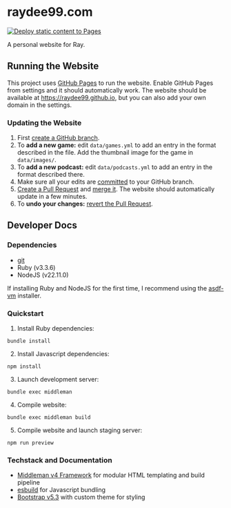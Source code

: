 # raydee99.com

[![Deploy static content to Pages](https://github.com/codeaquil/raydee99.github.io/actions/workflows/deploy.yml/badge.svg?branch=main)](https://github.com/codeaquil/raydee99.github.io/actions/workflows/deploy.yml)

A personal website for Ray.

## Running the Website

This project uses [GitHub Pages](https://docs.github.com/en/pages/getting-started-with-github-pages/about-github-pages) to run the
website. Enable GitHub Pages from settings and it should automatically work. The website should be available at
<https://raydee99.github.io>, but you can also add your own domain in the settings.

### Updating the Website

1. First [create a GitHub branch](https://docs.github.com/en/pull-requests/collaborating-with-pull-requests/proposing-changes-to-your-work-with-pull-requests/creating-and-deleting-branches-within-your-repository#creating-a-branch).
2. To **add a new game:** edit `data/games.yml` to add an entry in the format described in the file. Add the thumbnail image for the game in `data/images/`.
3. To **add a new podcast:** edit `data/podcasts.yml` to add an entry in the format described there.
4. Make sure all your edits are [committed](https://docs.github.com/en/get-started/start-your-journey/hello-world#step-3-make-and-commit-changes) to your GitHub branch.
5. [Create a Pull Request](https://docs.github.com/en/pull-requests/collaborating-with-pull-requests/proposing-changes-to-your-work-with-pull-requests/creating-a-pull-request#creating-the-pull-request) and [merge it](https://docs.github.com/en/pull-requests/collaborating-with-pull-requests/incorporating-changes-from-a-pull-request/merging-a-pull-request#merging-a-pull-request). The website should automatically update in a few minutes.
6. To **undo your changes:** [revert the Pull Request](https://docs.github.com/en/pull-requests/collaborating-with-pull-requests/incorporating-changes-from-a-pull-request/reverting-a-pull-request#reverting-a-pull-request).

## Developer Docs

### Dependencies
 - [git](https://git-scm.com/)
 - Ruby (v3.3.6)
 - NodeJS (v22.11.0)

If installing Ruby and NodeJS for the first time, I recommend using the [asdf-vm](https://asdf-vm.com/) installer.

### Quickstart
 1. Install Ruby dependencies:
```
bundle install
```
 2. Install Javascript dependencies:
```
npm install
```
 3. Launch development server:
```
bundle exec middleman
```
 4. Compile website:
```
bundle exec middleman build
```
 5. Compile website and launch staging server:
```
npm run preview
```

### Techstack and Documentation
 - [Middleman v4 Framework](https://middlemanapp.com) for modular HTML templating and build pipeline
 - [esbuild](https://esbuild.github.io/) for Javascript bundling
 - [Bootstrap v5.3](https://getbootstrap.com) with custom theme for styling
